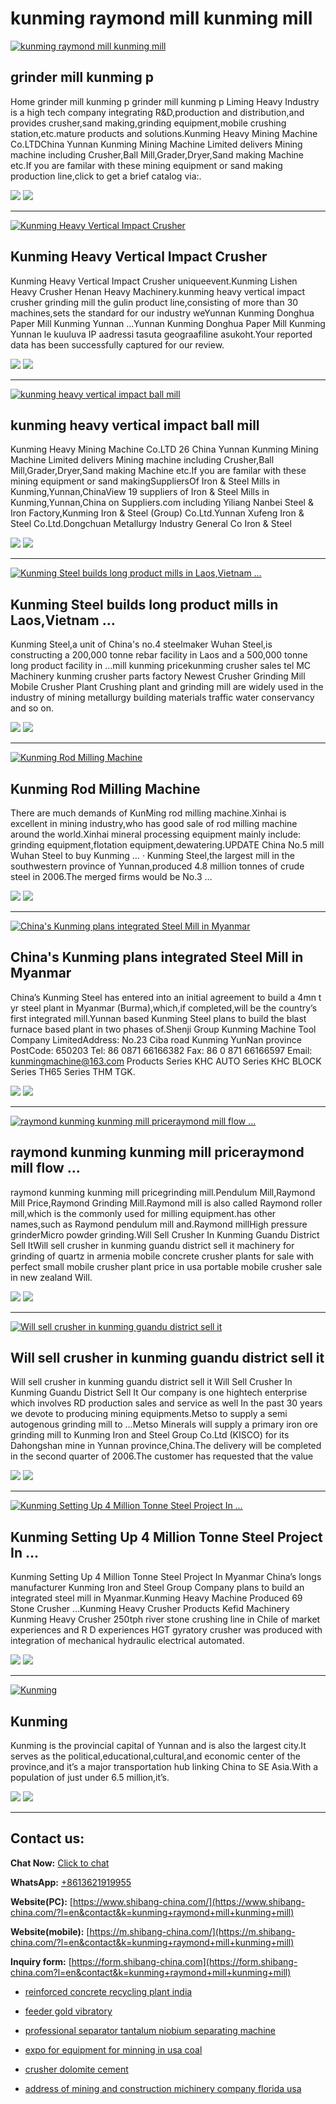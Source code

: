 # kunming raymond mill kunming mill

<a href="https://swt.shibang-china.com/?l=en&img&k=kunming+raymond+mill+kunming+mill" target="_blank">![kunming raymond mill kunming mill](http://static.shibang-china.com/all-800x300/1279.jpg)</a>

## grinder mill kunming p
Home grinder mill kunming p grinder mill kunming p Liming Heavy Industry is a high tech company integrating R&amp;D,production and distribution,and provides crusher,sand making,grinding equipment,mobile crushing station,etc.mature products and solutions.Kunming Heavy Mining Machine Co.LTDChina Yunnan Kunming Mining Machine Limited delivers Mining machine including Crusher,Ball Mill,Grader,Dryer,Sand making Machine etc.If you are familar with these mining equipment or sand making production line,click to get a brief catalog via:.


<a href="https://whatsapp.shibangsoft.com/WhatsApp.php" target="_blank" title="WhatsApp">![](http://static.shibang-china.com/icon/whatsapp.png)</a> <a href="https://swt.shibang-china.com/?l=en&icon&k=kunming+raymond+mill+kunming+mill" target="_blank">![](http://static.shibang-china.com/icon/chat-en.png)</a>

---

<a href="https://swt.shibang-china.com/?l=en&img&k=kunming+raymond+mill+kunming+mill" target="_blank">![Kunming Heavy Vertical Impact Crusher](http://static.shibang-china.com/all-800x300/862.jpg)</a>

## Kunming Heavy Vertical Impact Crusher
Kunming Heavy Vertical Impact Crusher uniqueevent.Kunming Lishen Heavy Crusher Henan Heavy Machinery.kunming heavy vertical impact crusher grinding mill the gulin product line,consisting of more than 30 machines,sets the standard for our industry weYunnan Kunming Donghua Paper Mill Kunming Yunnan …Yunnan Kunming Donghua Paper Mill Kunming Yunnan le kuuluva IP aadressi tasuta geograafiline asukoht.Your reported data has been successfully captured for our review.


<a href="https://whatsapp.shibangsoft.com/WhatsApp.php" target="_blank" title="WhatsApp">![](http://static.shibang-china.com/icon/whatsapp.png)</a> <a href="https://swt.shibang-china.com/?l=en&icon&k=kunming+raymond+mill+kunming+mill" target="_blank">![](http://static.shibang-china.com/icon/chat-en.png)</a>

---

<a href="https://swt.shibang-china.com/?l=en&img&k=kunming+raymond+mill+kunming+mill" target="_blank">![kunming heavy vertical impact ball mill](http://static.shibang-china.com/all-800x300/388.jpg)</a>

## kunming heavy vertical impact ball mill
Kunming Heavy Mining Machine Co.LTD 26 China Yunnan Kunming Mining Machine Limited delivers Mining machine including Crusher,Ball Mill,Grader,Dryer,Sand making Machine etc.If you are familar with these mining equipment or sand makingSuppliersOf Iron &amp; Steel Mills in Kunming,Yunnan,ChinaView 19 suppliers of Iron &amp; Steel Mills in Kunming,Yunnan,China on Suppliers.com including Yiliang Nanbei Steel &amp; Iron Factory,Kunming Iron &amp; Steel (Group) Co.Ltd.Yunnan Xufeng Iron &amp; Steel Co.Ltd.Dongchuan Metallurgy Industry General Co Iron &amp; Steel


<a href="https://whatsapp.shibangsoft.com/WhatsApp.php" target="_blank" title="WhatsApp">![](http://static.shibang-china.com/icon/whatsapp.png)</a> <a href="https://swt.shibang-china.com/?l=en&icon&k=kunming+raymond+mill+kunming+mill" target="_blank">![](http://static.shibang-china.com/icon/chat-en.png)</a>

---

<a href="https://swt.shibang-china.com/?l=en&img&k=kunming+raymond+mill+kunming+mill" target="_blank">![Kunming Steel builds long product mills in Laos,Vietnam …](http://static.shibang-china.com/all-800x300/1262.jpg)</a>

## Kunming Steel builds long product mills in Laos,Vietnam …
Kunming Steel,a unit of China's no.4 steelmaker Wuhan Steel,is constructing a 200,000 tonne rebar facility in Laos and a 500,000 tonne long product facility in …mill kunming pricekunming crusher sales tel MC Machinery kunming crusher parts factory Newest Crusher Grinding Mill Mobile Crusher Plant Crushing plant and grinding mill are widely used in the industry of mining metallurgy building materials traffic water conservancy and so on.


<a href="https://whatsapp.shibangsoft.com/WhatsApp.php" target="_blank" title="WhatsApp">![](http://static.shibang-china.com/icon/whatsapp.png)</a> <a href="https://swt.shibang-china.com/?l=en&icon&k=kunming+raymond+mill+kunming+mill" target="_blank">![](http://static.shibang-china.com/icon/chat-en.png)</a>

---

<a href="https://swt.shibang-china.com/?l=en&img&k=kunming+raymond+mill+kunming+mill" target="_blank">![Kunming Rod Milling Machine](http://static.shibang-china.com/all-800x300/523.jpg)</a>

## Kunming Rod Milling Machine
There are much demands of KunMing rod milling machine.Xinhai is excellent in mining industry,who has good sale of rod milling machine around the world.Xinhai mineral processing equipment mainly include: grinding equipment,flotation equipment,dewatering.UPDATE China No.5 mill Wuhan Steel to buy Kunming …&nbsp;&#0183;&#32;Kunming Steel,the largest mill in the southwestern province of Yunnan,produced 4.8 million tonnes of crude steel in 2006.The merged firms would be No.3 …


<a href="https://whatsapp.shibangsoft.com/WhatsApp.php" target="_blank" title="WhatsApp">![](http://static.shibang-china.com/icon/whatsapp.png)</a> <a href="https://swt.shibang-china.com/?l=en&icon&k=kunming+raymond+mill+kunming+mill" target="_blank">![](http://static.shibang-china.com/icon/chat-en.png)</a>

---

<a href="https://swt.shibang-china.com/?l=en&img&k=kunming+raymond+mill+kunming+mill" target="_blank">![China's Kunming plans integrated Steel Mill in Myanmar](http://static.shibang-china.com/all-800x300/1121.jpg)</a>

## China's Kunming plans integrated Steel Mill in Myanmar
China’s Kunming Steel has entered into an initial agreement to build a 4mn t yr steel plant in Myanmar (Burma),which,if completed,will be the country’s first integrated mill.Yunnan based Kunming Steel plans to build the blast furnace based plant in two phases of.Shenji Group Kunming Machine Tool Company LimitedAddress: No.23 Ciba road Kunming YunNan province PostCode: 650203 Tel: 86 0871 66166382 Fax: 86 0 871 66166597 Email: kunmingmachine@163.com Products Series KHC AUTO Series KHC BLOCK Series TH65 Series THM TGK.


<a href="https://whatsapp.shibangsoft.com/WhatsApp.php" target="_blank" title="WhatsApp">![](http://static.shibang-china.com/icon/whatsapp.png)</a> <a href="https://swt.shibang-china.com/?l=en&icon&k=kunming+raymond+mill+kunming+mill" target="_blank">![](http://static.shibang-china.com/icon/chat-en.png)</a>

---

<a href="https://swt.shibang-china.com/?l=en&img&k=kunming+raymond+mill+kunming+mill" target="_blank">![raymond kunming kunming mill priceraymond mill flow …](http://static.shibang-china.com/all-800x300/1125.jpg)</a>

## raymond kunming kunming mill priceraymond mill flow …
raymond kunming kunming mill pricegrinding mill.Pendulum Mill,Raymond Mill Price,Raymond Grinding Mill.Raymond mill is also called Raymond roller mill,which is the commonly used for milling equipment.has other names,such as Raymond pendulum mill and.Raymond millHigh pressure grinderMicro powder grinding.Will Sell Crusher In Kunming Guandu District Sell ItWill sell crusher in kunming guandu district sell it machinery for grinding of quartz in armenia mobile concrete crusher plants for sale with perfect small mobile crusher plant price in usa portable mobile crusher sale in new zealand Will.


<a href="https://whatsapp.shibangsoft.com/WhatsApp.php" target="_blank" title="WhatsApp">![](http://static.shibang-china.com/icon/whatsapp.png)</a> <a href="https://swt.shibang-china.com/?l=en&icon&k=kunming+raymond+mill+kunming+mill" target="_blank">![](http://static.shibang-china.com/icon/chat-en.png)</a>

---

<a href="https://swt.shibang-china.com/?l=en&img&k=kunming+raymond+mill+kunming+mill" target="_blank">![Will sell crusher in kunming guandu district sell it](http://static.shibang-china.com/all-800x300/1435.jpg)</a>

## Will sell crusher in kunming guandu district sell it
Will sell crusher in kunming guandu district sell it Will Sell Crusher In Kunming Guandu District Sell It Our company is one hightech enterprise which involves RD production sales and service as well In the past 30 years we devote to producing mining equipments.Metso to supply a semi autogenous grinding mill to …Metso Minerals will supply a primary iron ore grinding mill to Kunming Iron and Steel Group Co.Ltd (KISCO) for its Dahongshan mine in Yunnan province,China.The delivery will be completed in the second quarter of 2006.The customer has requested that the value


<a href="https://whatsapp.shibangsoft.com/WhatsApp.php" target="_blank" title="WhatsApp">![](http://static.shibang-china.com/icon/whatsapp.png)</a> <a href="https://swt.shibang-china.com/?l=en&icon&k=kunming+raymond+mill+kunming+mill" target="_blank">![](http://static.shibang-china.com/icon/chat-en.png)</a>

---

<a href="https://swt.shibang-china.com/?l=en&img&k=kunming+raymond+mill+kunming+mill" target="_blank">![Kunming Setting Up 4 Million Tonne Steel Project In …](http://static.shibang-china.com/all-800x300/1485.jpg)</a>

## Kunming Setting Up 4 Million Tonne Steel Project In …
Kunming Setting Up 4 Million Tonne Steel Project In Myanmar China’s longs manufacturer Kunming Iron and Steel Group Company plans to build an integrated steel mill in Myanmar.Kunming Heavy Machine Produced 69 Stone Crusher …Kunming Heavy Crusher Products Kefid Machinery Kunming Heavy Crusher 250tph river stone crushing line in Chile of market experiences and R D experiences HGT gyratory crusher was produced with integration of mechanical hydraulic electrical automated.


<a href="https://whatsapp.shibangsoft.com/WhatsApp.php" target="_blank" title="WhatsApp">![](http://static.shibang-china.com/icon/whatsapp.png)</a> <a href="https://swt.shibang-china.com/?l=en&icon&k=kunming+raymond+mill+kunming+mill" target="_blank">![](http://static.shibang-china.com/icon/chat-en.png)</a>

---

<a href="https://swt.shibang-china.com/?l=en&img&k=kunming+raymond+mill+kunming+mill" target="_blank">![Kunming](http://static.shibang-china.com/all-800x300/1529.jpg)</a>

## Kunming
Kunming is the provincial capital of Yunnan and is also the largest city.It serves as the political,educational,cultural,and economic center of the province,and it’s a major transportation hub linking China to SE Asia.With a population of just under 6.5 million,it’s.

<a href="https://whatsapp.shibangsoft.com/WhatsApp.php" target="_blank" title="WhatsApp">![](http://static.shibang-china.com/icon/whatsapp.png)</a> <a href="https://swt.shibang-china.com/?l=en&icon&k=kunming+raymond+mill+kunming+mill" target="_blank">![](http://static.shibang-china.com/icon/chat-en.png)</a>

---
## Contact us:

**Chat Now:** [Click to chat](https://swt.shibang-china.com?l=en&contact&k=kunming+raymond+mill+kunming+mill)

**WhatsApp:**  [+8613621919955](https://whatsapp.shibangsoft.com/WhatsApp.php)

**Website(PC):** [https://www.shibang-china.com/](https://www.shibang-china.com/?l=en&contact&k=kunming+raymond+mill+kunming+mill)

**Website(mobile):** [https://m.shibang-china.com/](https://m.shibang-china.com/?l=en&contact&k=kunming+raymond+mill+kunming+mill)

**Inquiry form:** [https://form.shibang-china.com](https://form.shibang-china.com?l=en&contact&k=kunming+raymond+mill+kunming+mill)

* [reinforced concrete recycling plant india](../131/reinforced%20concrete%20recycling%20plant%20india.md)

* [feeder gold vibratory](../129/feeder%20gold%20vibratory.md)

* [professional separator tantalum niobium separating machine](../136/professional%20separator%20tantalum%20niobium%20separating%20machine.md)

* [expo for equipment for minning in usa coal](../131/expo%20for%20equipment%20for%20minning%20in%20usa%20coal.md)

* [crusher dolomite cement](../130/crusher%20dolomite%20cement.md)

* [address of mining and construction michinery company florida usa](../131/address%20of%20mining%20and%20construction%20michinery%20company%20florida%20usa.md)